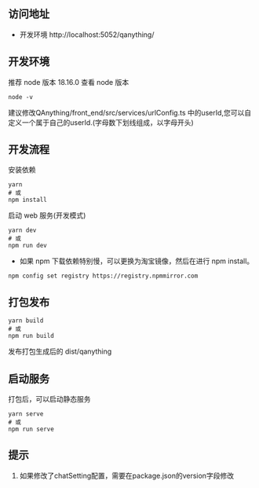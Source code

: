 ## 访问地址

- 开发环境 http://localhost:5052/qanything/

## 开发环境

推荐 node 版本 18.16.0
查看 node 版本

```
node -v
```
建议修改QAnything/front_end/src/services/urlConfig.ts 中的userId,您可以自定义一个属于自己的userId.(字母数下划线组成，以字母开头)

## 开发流程

安装依赖

```shell
yarn
# 或
npm install
```

启动 web 服务(开发模式)

```shell
yarn dev
# 或
npm run dev
```

- 如果 npm 下载依赖特别慢，可以更换为淘宝镜像，然后在进行 npm install。

```
npm config set registry https://registry.npmmirror.com
```

## 打包发布

```shell
yarn build
# 或
npm run build
```

发布打包生成后的 dist/qanything

## 启动服务

打包后，可以启动静态服务

```shell
yarn serve
# 或
npm run serve
```

## 提示

1. 如果修改了chatSetting配置，需要在package.json的version字段修改